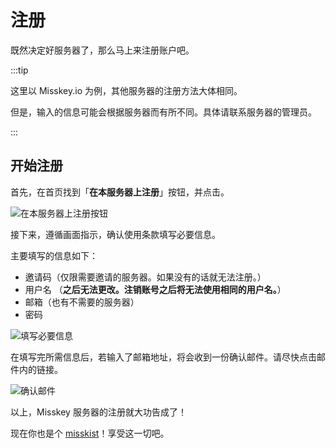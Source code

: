 # 注册

既然决定好服务器了，那么马上来注册账户吧。

:::tip

这里以 Misskey.io 为例，其他服务器的注册方法大体相同。

但是，输入的信息可能会根据服务器而有所不同。具体请联系服务器的管理员。

:::

## 开始注册

首先，在首页找到「**在本服务器上注册**」按钮，并点击。

![在本服务器上注册按钮](/img/docs/for-users/onboarding/join-server/1.ja.png)

接下来，遵循画面指示，确认使用条款填写必要信息。

主要填写的信息如下：

- 邀请码（仅限需要邀请的服务器。如果没有的话就无法注册。）
- 用户名 （**之后无法更改。注销账号之后将无法使用相同的用户名。**）
- 邮箱（也有不需要的服务器）
- 密码

![填写必要信息](/img/docs/for-users/onboarding/join-server/2.ja.png)

在填写完所需信息后，若输入了邮箱地址，将会收到一份确认邮件。请尽快点击邮件内的链接。

![确认邮件](/img/docs/for-users/onboarding/join-server/3.ja.png)

以上，Misskey 服务器的注册就大功告成了！

现在你也是个 [misskist](../resources/glossary/#ミスキスト)！享受这一切吧。